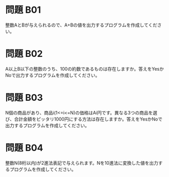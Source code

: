 # 問題 B01

整数AとBが与えられるので、A+Bの値を出力するプログラムを作成してください。

# 問題 B02

A以上B以下の整数のうち、100の約数であるものは存在しますか。答えをYesかNoで出力するプログラムを作成してください。

# 問題 B03

N個の商品があり、商品i(1<=i<=N)の価格はAi円です。異なる3つの商品を選び、合計金額をピッタリ1000円にする方法は存在しますか。答えをYesかNoで出力するプログラムを作成してください。

# 問題 B04

整数N(8桁以内)が2進法表記で与えられます。Nを10進法に変換した値を出力するプログラムを作成してください。
